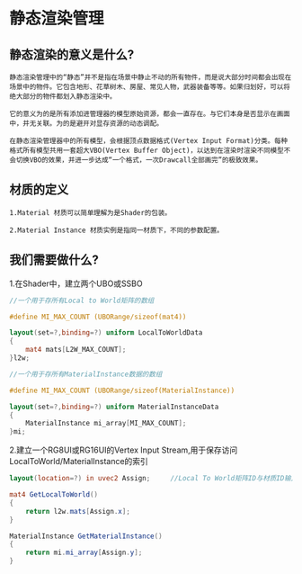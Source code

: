 # 静态渲染管理

## 静态渲染的意义是什么?

    静态渲染管理中的“静态”并不是指在场景中静止不动的所有物件，而是说大部分时间都会出现在场景中的物件。它包含地形、花草树木、房屋、常见人物，武器装备等等。如果归划好，可以将绝大部分的物件都划入静态渲染中。

    它的意义为的是所有添加进管理器的模型原始资源，都会一直存在。与它们本身是否显示在画面中，并无关联。为的是避开对显存资源的动态调配。

    在静态渲染管理器中的所有模型，会根据顶点数据格式(Vertex Input Format)分类。每种格式所有模型共用一套超大VBO(Vertex Buffer Object)，以达到在渲染时渲染不同模型不会切换VBO的效果，并进一步达成“一个格式，一次Drawcall全部画完”的极致效果。

## 材质的定义

    1.Material 材质可以简单理解为是Shader的包装。

    2.Material Instance 材质实例是指同一材质下，不同的参数配置。

## 我们需要做什么?

1.在Shader中，建立两个UBO或SSBO

```glsl
//一个用于存所有Local to World矩阵的数组

#define MI_MAX_COUNT (UBORange/sizeof(mat4))

layout(set=?,binding=?) uniform LocalToWorldData
{
    mat4 mats[L2W_MAX_COUNT];
}l2w;
```

```glsl
//一个用于存所有MaterialInstance数据的数组

#define MI_MAX_COUNT (UBORange/sizeof(MaterialInstance))

layout(set=?,binding=?) uniform MaterialInstanceData
{
    MaterialInstance mi_array[MI_MAX_COUNT];
}mi;
```

2.建立一个RG8UI或RG16UI的Vertex Input Stream,用于保存访问LocalToWorld/MaterialInstance的索引

```glsl
layout(location=?) in uvec2 Assign;     //Local To World矩阵ID与材质ID输入数据流

mat4 GetLocalToWorld()
{
    return l2w.mats[Assign.x];
}

MaterialInstance GetMaterialInstance()
{
    return mi.mi_array[Assign.y];
}
```

